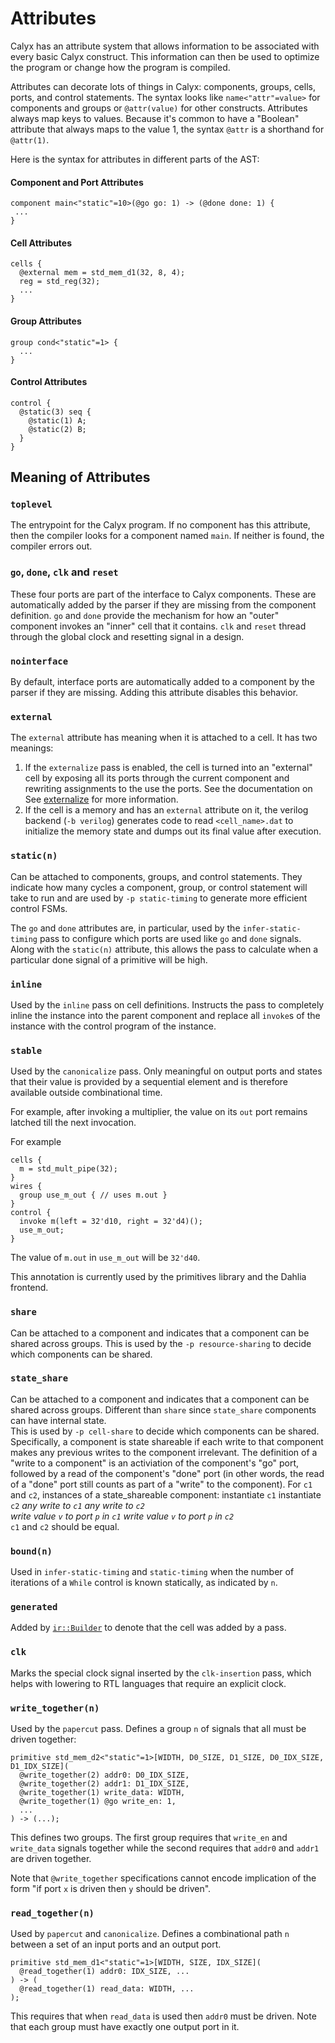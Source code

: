 # Attributes

Calyx has an attribute system that allows information to be associated with
every basic Calyx construct. This information can then be used to optimize the program
or change how the program is compiled.

Attributes can decorate lots of things in Calyx: components, groups, cells, ports, and control statements.
The syntax looks like `name<"attr"=value>` for components and groups or `@attr(value)` for other constructs.
Attributes always map keys to values.
Because it's common to have a "Boolean" attribute that always maps to the value 1, the syntax `@attr` is a shorthand for `@attr(1)`.

Here is the syntax for attributes in different parts of the AST:

#### **Component and Port Attributes**
```
component main<"static"=10>(@go go: 1) -> (@done done: 1) {
 ...
}
```

#### **Cell Attributes**
```
cells {
  @external mem = std_mem_d1(32, 8, 4);
  reg = std_reg(32);
  ...
}
```

#### **Group Attributes**
```
group cond<"static"=1> {
  ...
}
```

#### **Control Attributes**
```
control {
  @static(3) seq {
    @static(1) A;
    @static(2) B;
  }
}
```

## Meaning of Attributes

### `toplevel`
The entrypoint for the Calyx program. If no component has this attribute, then
the compiler looks for a component named `main`. If neither is found, the
compiler errors out.

### `go`, `done`, `clk` and `reset`
These four ports are part of the interface to Calyx components.
These are automatically added by the parser if they are missing from the component definition.
`go` and `done` provide the mechanism for how an "outer" component invokes an "inner" cell that it contains.
`clk` and `reset` thread through the global clock and resetting signal in a design.

### `nointerface`
By default, interface ports are automatically added to a component by the parser if they are missing.
Adding this attribute disables this behavior.

### `external`
The `external` attribute has meaning when it is attached to a cell.
It has two meanings:
1. If the `externalize` pass is enabled, the cell is turned into an "external"
   cell by exposing all its ports through the current component and rewriting
   assignments to the use the ports. See the documentation on
   See [externalize](https://docs.calyxir.org/source/calyx/passes/struct.Externalize.html "Externalize Pass") for more information.
2. If the cell is a memory and has an `external` attribute on it, the verilog backend (`-b verilog`) generates code to read `<cell_name>.dat` to initialize the memory state and dumps out its final value after execution.

### `static(n)`
Can be attached to components, groups, and control statements. They indicate how
many cycles a component, group, or control statement will take to run and are used
by `-p static-timing` to generate more efficient control FSMs.

The `go` and `done` attributes are, in particular, used by the `infer-static-timing` pass to configure which ports are used like
`go` and `done` signals.
Along with the `static(n)` attribute, this allows the pass to calculate when
a particular done signal of a primitive will be high.

### `inline`
Used by the `inline` pass on cell definitions. Instructs the pass to completely
inline the instance into the parent component and replace all `invoke`s of the
instance with the control program of the instance.

### `stable`
Used by the `canonicalize` pass.
Only meaningful on output ports and states that their value is provided by
a sequential element and is therefore available outside combinational time.

For example, after invoking a multiplier, the value on its `out` port remains
latched till the next invocation.

For example
```
cells {
  m = std_mult_pipe(32);
}
wires {
  group use_m_out { // uses m.out }
}
control {
  invoke m(left = 32'd10, right = 32'd4)();
  use_m_out;
}
```

The value of `m.out` in `use_m_out` will be `32'd40`.

This annotation is currently used by the primitives library and the Dahlia
frontend.

### `share`
Can be attached to a component and indicates that a component can be shared
across groups. This is used by the `-p resource-sharing` to decide which components
can be shared.

### `state_share`
Can be attached to a component and indicates that a component can be shared
across groups. Different than `share` since `state_share` components can have
internal state.  
This is used by `-p cell-share` to decide which components can be shared.
Specifically, a component is state shareable if each write to 
that component makes any previous writes to the component irrelevant. 
The definition of a "write to a component" is an activiation of 
the component's "go" port, followed by a read of the component's "done" port (in 
other words, the read of a "done" port still counts as part of a "write" to the 
component).
For `c1` and `c2`, instances of a state_shareable component:
instantiate `c1`                        instantiate `c2`
*any write to `c1`*                     *any write to `c2`*   
*write value `v` to port `p` in `c1`*   *write value `v` to port `p` in `c2`*   
`c1` and `c2` should be equal.  

### `bound(n)`
Used in `infer-static-timing` and `static-timing` when the number of iterations
of a `While` control is known statically, as indicated by `n`.

### `generated`
Added by [`ir::Builder`][builder] to denote that the cell was added by a pass.

### `clk`
Marks the special clock signal inserted by the `clk-insertion` pass, which helps with lowering to RTL languages that require an explicit clock.

### `write_together(n)`
Used by the `papercut` pass.
Defines a group `n` of signals that all must be driven together:
```
primitive std_mem_d2<"static"=1>[WIDTH, D0_SIZE, D1_SIZE, D0_IDX_SIZE, D1_IDX_SIZE](
  @write_together(2) addr0: D0_IDX_SIZE,
  @write_together(2) addr1: D1_IDX_SIZE,
  @write_together(1) write_data: WIDTH,
  @write_together(1) @go write_en: 1,
  ...
) -> (...);
```

This defines two groups.
The first group requires that `write_en` and `write_data` signals together
while the second requires that `addr0` and `addr1` are driven together.

Note that `@write_together` specifications cannot encode implication of the
form "if port `x` is driven then `y` should be driven".

### `read_together(n)`

Used by `papercut` and `canonicalize`.
Defines a combinational path `n` between a set of an input ports and an output
port.
```
primitive std_mem_d1<"static"=1>[WIDTH, SIZE, IDX_SIZE](
  @read_together(1) addr0: IDX_SIZE, ...
) -> (
  @read_together(1) read_data: WIDTH, ...
);
```

This requires that when `read_data` is used then `addr0` must be driven.
Note that each group must have exactly one output port in it.


[builder]: https://docs.calyxir.org/source/calyx/ir/struct.Builder.html

